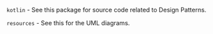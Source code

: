 `kotlin` -  See this package for source code related to Design Patterns.

`resources` - See this for the UML diagrams.
